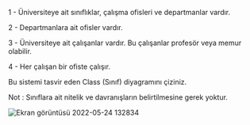 1 - Üniversiteye ait sınıflıklar, çalışma ofisleri ve departmanlar vardır.

2 - Departmanlara ait ofisler vardır.

3 - Üniversiteye ait çalışanlar vardır. Bu çalışanlar profesör veya memur olabilir.

4 - Her çalışan bir ofiste çalışır.

Bu sistemi tasvir eden Class (Sınıf) diyagramını çiziniz.

Not : Sınıflara ait nitelik ve davranışların belirtilmesine gerek yoktur.


![Ekran görüntüsü 2022-05-24 132834](https://user-images.githubusercontent.com/95767424/170011675-3cf6f5af-c2d8-4109-9d70-3bcc9ff7dfa3.png)
